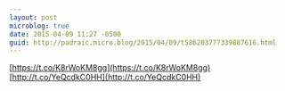 ```yaml
---
layout: post
microblog: true
date: 2015-04-09 11:27 -0500
guid: http://padraic.micro.blog/2015/04/09/t586203777339887616.html
---
```

[https://t.co/K8rWoKM8gg](https://t.co/K8rWoKM8gg) [http://t.co/YeQcdkC0HH](http://t.co/YeQcdkC0HH)
